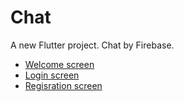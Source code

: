 # Chat

A new Flutter project. Chat by Firebase.

- [Welcome screen](https://prnt.sc/24542hm)
- [Login screen](https://prnt.sc/24549ic)
- [Regisration screen](https://prnt.sc/2454eqh)

